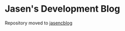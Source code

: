 # Jasen's Development Blog

Repository moved to [jasencblog](https://github.com/jasencblog/jasencblog.github.io)
